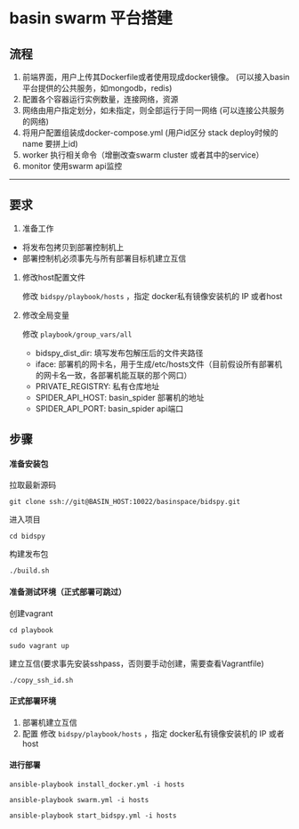 # basin swarm 平台搭建


## 流程

1. 前端界面，用户上传其Dockerfile或者使用现成docker镜像。 (可以接入basin平台提供的公共服务，如mongodb，redis)
2. 配置各个容器运行实例数量，连接网络，资源
3. 网络由用户指定划分，如未指定，则全部运行于同一网络 (可以连接公共服务的网络)
4. 将用户配置组装成docker-compose.yml (用户id区分 stack deploy时候的name 要拼上id)
5. worker 执行相关命令（增删改查swarm cluster 或者其中的service）
6. monitor 使用swarm api监控

------------------------

## 要求

1. 准备工作

  - 将发布包拷贝到部署控制机上
  - 部署控制机必须事先与所有部署目标机建立互信
  
1. 修改host配置文件

    修改 `bidspy/playbook/hosts` ，指定 docker私有镜像安装机的 IP 或者host

1. 修改全局变量

    修改 `playbook/group_vars/all` 
    
    - bidspy_dist_dir: 填写发布包解压后的文件夹路径
    - iface: 部署机的网卡名，用于生成/etc/hosts文件（目前假设所有部署机的网卡名一致，各部署机能互联的那个网口）
    - PRIVATE_REGISTRY: 私有仓库地址
    - SPIDER_API_HOST: basin_spider 部署机的地址
    - SPIDER_API_PORT: basin_spider api端口
    

## 步骤

#### 准备安装包

拉取最新源码

```
git clone ssh://git@BASIN_HOST:10022/basinspace/bidspy.git
```

进入项目

```
cd bidspy
```

构建发布包
```
./build.sh
```

#### 准备测试环境（正式部署可跳过）

创建vagrant

```
cd playbook

sudo vagrant up
```

建立互信(要求事先安装sshpass，否则要手动创建，需要查看Vagrantfile)
```
./copy_ssh_id.sh
```

#### 正式部署环境

1. 部署机建立互信
1. 配置 修改 `bidspy/playbook/hosts` ，指定 docker私有镜像安装机的 IP 或者host


#### 进行部署

```
ansible-playbook install_docker.yml -i hosts

ansible-playbook swarm.yml -i hosts

ansible-playbook start_bidspy.yml -i hosts

```
